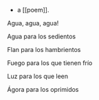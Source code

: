 - a [[poem]].
 
Agua, agua, agua!

Agua para los sedientos

Flan para los hambrientos

Fuego para los que tienen frío

Luz para los que leen

Ágora para los oprimidos